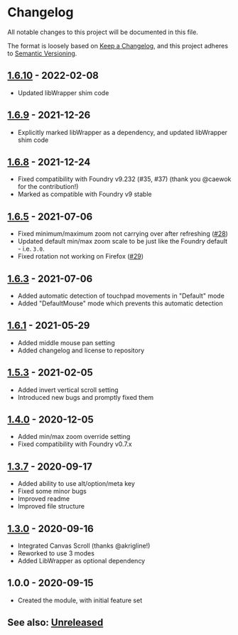 # Changelog
All notable changes to this project will be documented in this file.

The format is loosely based on [Keep a Changelog](https://keepachangelog.com/en/1.0.0/),
and this project adheres to [Semantic Versioning](https://semver.org/spec/v2.0.0.html).

## [1.6.10] - 2022-02-08
- Updated libWrapper shim code

## [1.6.9] - 2021-12-26
- Explicitly marked libWrapper as a dependency, and updated libWrapper shim code

## [1.6.8] - 2021-12-24
- Fixed compatibility with Foundry v9.232 (#35, #37) (thank you @caewok for the contribution!)
- Marked as compatible with Foundry v9 stable

## [1.6.5] - 2021-07-06
- Fixed minimum/maximum zoom not carrying over after refreshing ([#28](https://github.com/itamarcu/ZoomPanOptions/issues/28))
- Updated default min/max zoom scale to be just like the Foundry default - i.e. `3.0`.
- Fixed rotation not working on Firefox ([#29](https://github.com/itamarcu/ZoomPanOptions/issues/29))

## [1.6.3] - 2021-07-06
- Added automatic detection of touchpad movements in "Default" mode
- Added "DefaultMouse" mode which prevents this automatic detection

## [1.6.1] - 2021-05-29
- Added middle mouse pan setting
- Added changelog and license to repository

## [1.5.3] - 2021-02-05
- Added invert vertical scroll setting
- Introduced new bugs and promptly fixed them

## [1.4.0] - 2020-12-05
- Added min/max zoom override setting
- Fixed compatibility with Foundry v0.7.x

## [1.3.7] - 2020-09-17
- Added ability to use alt/option/meta key
- Fixed some minor bugs
- Improved readme
- Improved file structure

## [1.3.0] - 2020-09-16
- Integrated Canvas Scroll (thanks @akrigline!)
- Reworked to use 3 modes
- Added LibWrapper as optional dependency

## 1.0.0 - 2020-09-15
- Created the module, with initial feature set

## See also: [Unreleased]

[Unreleased]: https://github.com/itamarcu/ZoomPanOptions/compare/1.6.10...HEAD
[1.3.0]: https://github.com/itamarcu/ZoomPanOptions/compare/1.0.0...1.3.0
[1.3.7]: https://github.com/itamarcu/ZoomPanOptions/compare/1.3.0...1.3.7
[1.4.0]: https://github.com/itamarcu/ZoomPanOptions/compare/1.3.7...1.4.0
[1.5.3]: https://github.com/itamarcu/ZoomPanOptions/compare/1.4.0...1.5.3
[1.6.1]: https://github.com/itamarcu/ZoomPanOptions/compare/1.5.3...1.6.1
[1.6.3]: https://github.com/itamarcu/ZoomPanOptions/compare/1.6.1...1.6.3
[1.6.5]: https://github.com/itamarcu/ZoomPanOptions/compare/1.6.3...1.6.5
[1.6.8]: https://github.com/itamarcu/ZoomPanOptions/compare/1.6.5...1.6.8
[1.6.9]: https://github.com/itamarcu/ZoomPanOptions/compare/1.6.8...1.6.9
[1.6.10]: https://github.com/itamarcu/ZoomPanOptions/compare/1.6.9...1.6.10
